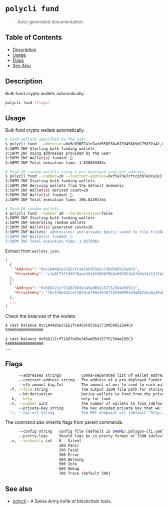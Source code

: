 # `polycli fund`

> Auto-generated documentation.

## Table of Contents

- [Description](#description)
- [Usage](#usage)
- [Flags](#flags)
- [See Also](#see-also)

## Description

Bulk fund crypto wallets automatically.

```bash
polycli fund [flags]
```

## Usage

Bulk fund crypto wallets automatically.

```bash
# Fund wallets specified by the user.
$ polycli fund --addresses=0x5eD3BE7a1cDafd558F88a673345889dC75837aA2,0x1Ec6efdBd371D6444779eAE7B7e16907e0c8eC27
3:58PM INF Starting bulk funding wallets
3:58PM INF Using addresses provided by the user
3:58PM INF Wallet(s) funded! 💸
3:58PM INF Total execution time: 1.020693583s

# Fund 20 random wallets using a pre-deployed contract address.
$ polycli fund --number=20 --contract-address=0xf5a73e7cfcc83b7e8ce2e17eb44f050e8071ee60
3:58PM INF Starting bulk funding wallets
3:58PM INF Deriving wallets from the default mnemonic
3:58PM INF Wallet(s) derived count=20
3:58PM INF Wallet(s) funded! 💸
3:58PM INF Total execution time: 396.814917ms

# Fund 20 random wallets.
$ polycli fund --number 20 --hd-derivation=false
3:58PM INF Starting bulk funding wallets
3:58PM INF Generating random wallets
3:58PM INF Wallet(s) generated count=20
3:58PM INF Wallets' address(es) and private key(s) saved to file fileName=wallets.json
3:58PM INF Wallet(s) funded! 💸
3:58PM INF Total execution time: 1.027506s
```

Extract from `wallets.json`.

```json
[
  {
    "Address": "0xc1A44B1e37EE1fca4C6Fd5562c730d5b8525e4C6",
    "PrivateKey": "c1a8f737fd9f78aee361bfd856f9b2e99f853a5fe5efa2131fb030acdcee762b"
  },
  {
    "Address": "0x5D8121cf716B70d3e345adB58157752304eED5C3",
    "PrivateKey": "fbc57de542cef10fdcdf99e5578ffb5508992e9a8623ea4a39ab957d77e9b849"
  },
  ...
]
```

Check the balances of the wallets.

```bash
$ cast balance 0xc1A44B1e37EE1fca4C6Fd5562c730d5b8525e4C6
50000000000000000

$ cast balance 0x5D8121cf716B70d3e345adB58157752304eED5C3
50000000000000000
...
```

## Flags

```bash
      --addresses strings         Comma-separated list of wallet addresses to fund
      --contract-address string   The address of a pre-deployed Funder contract
      --eth-amount big.Int        The amount of wei to send to each wallet (default 50000000000000000)
  -f, --file string               The output JSON file path for storing the addresses and private keys of funded wallets (default "wallets.json")
      --hd-derivation             Derive wallets to fund from the private key in a deterministic way (default true)
  -h, --help                      help for fund
  -n, --number uint               The number of wallets to fund (default 10)
      --private-key string        The hex encoded private key that we'll use to send transactions (default "0x42b6e34dc21598a807dc19d7784c71b2a7a01f6480dc6f58258f78e539f1a1fa")
  -r, --rpc-url string            The RPC endpoint url (default "http://localhost:8545")
```

The command also inherits flags from parent commands.

```bash
      --config string   config file (default is $HOME/.polygon-cli.yaml)
      --pretty-logs     Should logs be in pretty format or JSON (default true)
  -v, --verbosity int   0 - Silent
                        100 Panic
                        200 Fatal
                        300 Error
                        400 Warning
                        500 Info
                        600 Debug
                        700 Trace (default 500)
```

## See also

- [polycli](polycli.md) - A Swiss Army knife of blockchain tools.

